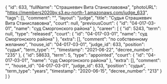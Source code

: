 {
    "id": 633,
    "fullName": "Страшкевич Вита Станиславовна",
    "photoURL": "https://members2020by.s3.eu-north-1.amazonaws.com/judge_633",
    "tags": [],
    "comment": "",
    "layout": "judge",
    "title": "Судья Страшкевич Вита Станиславовна",
    "court": null,
    "previousCourt": {
        "id": "04-017-03-01",
        "name": "суд Сморгонского района"
    },
    "career": [
        {
            "id": 5243,
            "term": null,
            "type": "released",
            "court": {
                "id": "04-017-03-01",
                "name": "суд Сморгонского района"
            },
            "extra": [],
            "comment": "по собственному желанию",
            "house_id": "04-017-03-01",
            "judge_id": 633,
            "position": "судья",
            "term_type": "",
            "timestamp": "2021-06-22",
            "decree_number": "235"
        },
        {
            "id": 58633,
            "term": 5,
            "type": "appointed",
            "court": {
                "id": "04-017-03-01",
                "name": "суд Сморгонского района"
            },
            "extra": [],
            "comment": "",
            "house_id": "04-017-03-01",
            "judge_id": 633,
            "position": "судья",
            "term_type": "years",
            "timestamp": "2020-06-15",
            "decree_number": "213"
        }
    ]
}
